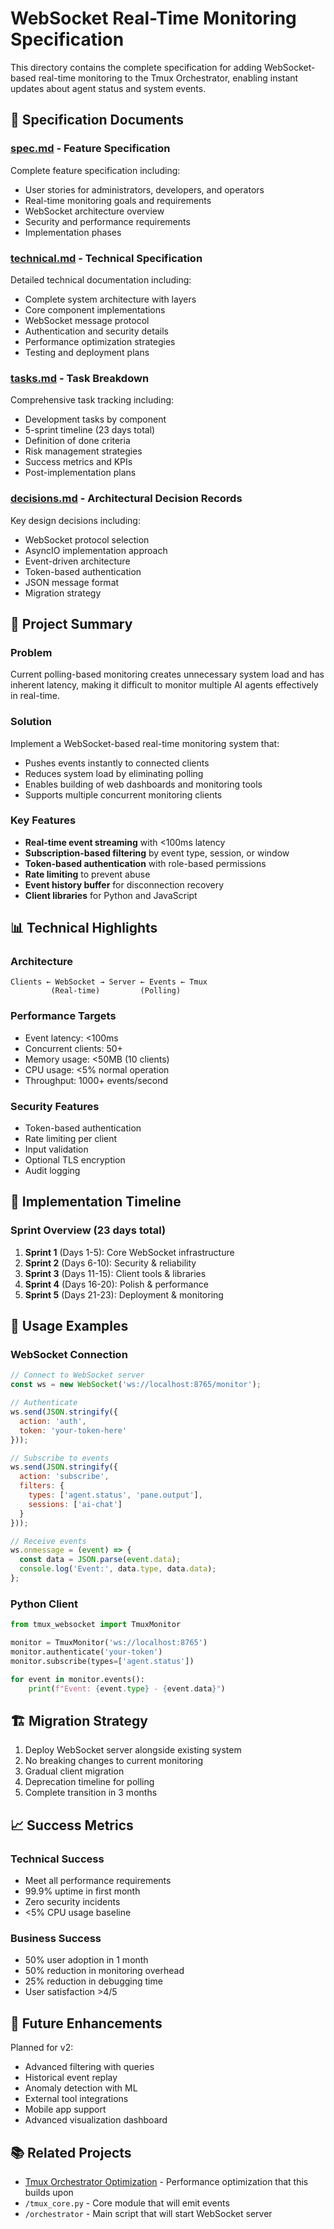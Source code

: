 # WebSocket Real-Time Monitoring Specification

This directory contains the complete specification for adding WebSocket-based real-time monitoring to the Tmux Orchestrator, enabling instant updates about agent status and system events.

## 📁 Specification Documents

### [spec.md](./spec.md) - Feature Specification
Complete feature specification including:
- User stories for administrators, developers, and operators
- Real-time monitoring goals and requirements
- WebSocket architecture overview
- Security and performance requirements
- Implementation phases

### [technical.md](./technical.md) - Technical Specification
Detailed technical documentation including:
- Complete system architecture with layers
- Core component implementations
- WebSocket message protocol
- Authentication and security details
- Performance optimization strategies
- Testing and deployment plans

### [tasks.md](./tasks.md) - Task Breakdown
Comprehensive task tracking including:
- Development tasks by component
- 5-sprint timeline (23 days total)
- Definition of done criteria
- Risk management strategies
- Success metrics and KPIs
- Post-implementation plans

### [decisions.md](./decisions.md) - Architectural Decision Records
Key design decisions including:
- WebSocket protocol selection
- AsyncIO implementation approach
- Event-driven architecture
- Token-based authentication
- JSON message format
- Migration strategy

## 🎯 Project Summary

### Problem
Current polling-based monitoring creates unnecessary system load and has inherent latency, making it difficult to monitor multiple AI agents effectively in real-time.

### Solution
Implement a WebSocket-based real-time monitoring system that:
- Pushes events instantly to connected clients
- Reduces system load by eliminating polling
- Enables building of web dashboards and monitoring tools
- Supports multiple concurrent monitoring clients

### Key Features
- **Real-time event streaming** with <100ms latency
- **Subscription-based filtering** by event type, session, or window
- **Token-based authentication** with role-based permissions
- **Rate limiting** to prevent abuse
- **Event history buffer** for disconnection recovery
- **Client libraries** for Python and JavaScript

## 📊 Technical Highlights

### Architecture
```
Clients ← WebSocket → Server ← Events ← Tmux
         (Real-time)         (Polling)
```

### Performance Targets
- Event latency: <100ms
- Concurrent clients: 50+
- Memory usage: <50MB (10 clients)
- CPU usage: <5% normal operation
- Throughput: 1000+ events/second

### Security Features
- Token-based authentication
- Rate limiting per client
- Input validation
- Optional TLS encryption
- Audit logging

## 🚀 Implementation Timeline

### Sprint Overview (23 days total)
1. **Sprint 1** (Days 1-5): Core WebSocket infrastructure
2. **Sprint 2** (Days 6-10): Security & reliability
3. **Sprint 3** (Days 11-15): Client tools & libraries
4. **Sprint 4** (Days 16-20): Polish & performance
5. **Sprint 5** (Days 21-23): Deployment & monitoring

## 📝 Usage Examples

### WebSocket Connection
```javascript
// Connect to WebSocket server
const ws = new WebSocket('ws://localhost:8765/monitor');

// Authenticate
ws.send(JSON.stringify({
  action: 'auth',
  token: 'your-token-here'
}));

// Subscribe to events
ws.send(JSON.stringify({
  action: 'subscribe',
  filters: {
    types: ['agent.status', 'pane.output'],
    sessions: ['ai-chat']
  }
}));

// Receive events
ws.onmessage = (event) => {
  const data = JSON.parse(event.data);
  console.log('Event:', data.type, data.data);
};
```

### Python Client
```python
from tmux_websocket import TmuxMonitor

monitor = TmuxMonitor('ws://localhost:8765')
monitor.authenticate('your-token')
monitor.subscribe(types=['agent.status'])

for event in monitor.events():
    print(f"Event: {event.type} - {event.data}")
```

## 🏗️ Migration Strategy

1. Deploy WebSocket server alongside existing system
2. No breaking changes to current monitoring
3. Gradual client migration
4. Deprecation timeline for polling
5. Complete transition in 3 months

## 📈 Success Metrics

### Technical Success
- Meet all performance requirements
- 99.9% uptime in first month
- Zero security incidents
- <5% CPU usage baseline

### Business Success
- 50% user adoption in 1 month
- 50% reduction in monitoring overhead
- 25% reduction in debugging time
- User satisfaction >4/5

## 🔄 Future Enhancements

Planned for v2:
- Advanced filtering with queries
- Historical event replay
- Anomaly detection with ML
- External tool integrations
- Mobile app support
- Advanced visualization dashboard

## 📚 Related Projects

- [Tmux Orchestrator Optimization](../2025-08-06-tmux-orchestrator-optimization/) - Performance optimization that this builds upon
- `/tmux_core.py` - Core module that will emit events
- `/orchestrator` - Main script that will start WebSocket server